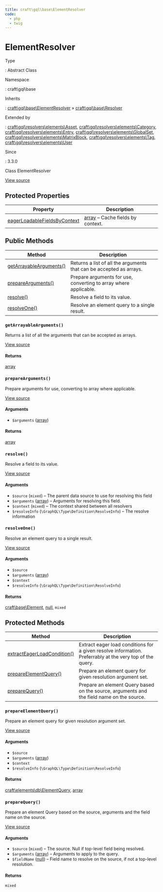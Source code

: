 ```yaml
---
title: craft\gql\base\ElementResolver
code:
  - php
  - twig
---
```


# ElementResolver

Type

:   Abstract Class

Namespace

:   craft\gql\base

Inherits

:   [craft\gql\base\ElementResolver](craft-gql-base-elementresolver.md) &raquo;
[craft\gql\base\Resolver](craft-gql-base-resolver.md)

Extended by

:   [craft\gql\resolvers\elements\Asset](craft-gql-resolvers-elements-asset.md), [craft\gql\resolvers\elements\Category](craft-gql-resolvers-elements-category.md), [craft\gql\resolvers\elements\Entry](craft-gql-resolvers-elements-entry.md), [craft\gql\resolvers\elements\GlobalSet](craft-gql-resolvers-elements-globalset.md), [craft\gql\resolvers\elements\MatrixBlock](craft-gql-resolvers-elements-matrixblock.md), [craft\gql\resolvers\elements\Tag](craft-gql-resolvers-elements-tag.md), [craft\gql\resolvers\elements\User](craft-gql-resolvers-elements-user.md)

Since

:   3.3.0



Class ElementResolver





[View source](https://github.com/craftcms/cms/blob/master/src/gql/base/ElementResolver.php)




## Protected Properties

| Property                                                                                                                     | Description
| ---------------------------------------------------------------------------------------------------------------------------- | -----------------------------------------------------------------------
| [eagerLoadableFieldsByContext](craft-gql-base-resolver.md#eagerloadablefieldsbycontext "Defined by craft\gql\base\Resolver") | [array](http://php.net/language.types.array) – Cache fields by context.



## Public Methods

| Method                                                                                    | Description
| ----------------------------------------------------------------------------------------- | -------------------------------------------------------------------
| [getArrayableArguments()](craft-gql-base-elementresolver.md#method-getarrayablearguments) | Returns a list of all the arguments that can be accepted as arrays.
| [prepareArguments()](craft-gql-base-elementresolver.md#method-preparearguments)           | Prepare arguments for use, converting to array where applicable.
| [resolve()](craft-gql-base-elementresolver.md#method-resolve)                             | Resolve a field to its value.
| [resolveOne()](craft-gql-base-elementresolver.md#method-resolveone)                       | Resolve an element query to a single result.

### `getArrayableArguments()`





Returns a list of all the arguments that can be accepted as arrays.








[View source](https://github.com/craftcms/cms/blob/master/src/gql/base/ElementResolver.php#L28-L33)



#### Returns

[array](http://php.net/language.types.array)



### `prepareArguments()`





Prepare arguments for use, converting to array where applicable.








[View source](https://github.com/craftcms/cms/blob/master/src/gql/base/ElementResolver.php#L125-L139)


#### Arguments

- `$arguments` ([array](http://php.net/language.types.array))

#### Returns

[array](http://php.net/language.types.array)



### `resolve()`





Resolve a field to its value.








[View source](https://github.com/craftcms/cms/blob/master/src/gql/base/ElementResolver.php#L54-L59)


#### Arguments

- `$source` (`mixed`) – The parent data source to use for resolving this field
- `$arguments` ([array](http://php.net/language.types.array)) – Arguments for resolving this field.
- `$context` (`mixed`) – The context shared between all resolvers
- `$resolveInfo` (`\GraphQL\Type\Definition\ResolveInfo`) – The resolve information




### `resolveOne()`





Resolve an element query to a single result.




[View source](https://github.com/craftcms/cms/blob/master/src/gql/base/ElementResolver.php#L44-L49)


#### Arguments

- `$source`
- `$arguments` ([array](http://php.net/language.types.array))
- `$context`
- `$resolveInfo` (`\GraphQL\Type\Definition\ResolveInfo`)

#### Returns

[craft\base\Element](craft-base-element.md), [null](http://php.net/language.types.null), `mixed`





## Protected Methods

| Method                                                                                                                          | Description
| ------------------------------------------------------------------------------------------------------------------------------- | --------------------------------------------------------------------------------------------------------
| [extractEagerLoadCondition()](craft-gql-base-resolver.md#method-extracteagerloadcondition "Defined by craft\gql\base\Resolver") | Extract eager load conditions for a given resolve information. Preferrably at the very top of the query.
| [prepareElementQuery()](craft-gql-base-elementresolver.md#method-prepareelementquery)                                           | Prepare an element query for given resolution argument set.
| [prepareQuery()](craft-gql-base-elementresolver.md#method-preparequery)                                                         | Prepare an element Query based on the source, arguments and the field name on the source.

### `prepareElementQuery()`





Prepare an element query for given resolution argument set.




[View source](https://github.com/craftcms/cms/blob/master/src/gql/base/ElementResolver.php#L70-L120)


#### Arguments

- `$source`
- `$arguments` ([array](http://php.net/language.types.array))
- `$context`
- `$resolveInfo` (`\GraphQL\Type\Definition\ResolveInfo`)

#### Returns

[craft\elements\db\ElementQuery](craft-elements-db-elementquery.md), [array](http://php.net/language.types.array)



### `prepareQuery()`





Prepare an element Query based on the source, arguments and the field name on the source.




[View source](https://github.com/craftcms/cms/blob/master/src/gql/base/ElementResolver.php#L150)


#### Arguments

- `$source` (`mixed`) – The source. Null if top-level field being resolved.
- `$arguments` ([array](http://php.net/language.types.array)) – Arguments to apply to the query.
- `$fieldName` ([null](http://php.net/language.types.null)) – Field name to resolve on the source, if not a top-level resolution.

#### Returns

`mixed`








